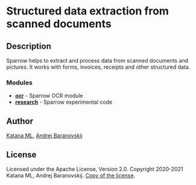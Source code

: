 # Structured data extraction from scanned documents

## Description

Sparrow helps to extract and process data from scanned documents and pictures. It works with forms, invoices, receipts and other structured data.

### Modules

* **[ocr](https://github.com/katanaml/sparrow/tree/main/ocr)** - Sparrow OCR module
* **[research](https://github.com/katanaml/sparrow/tree/main/research)** - Sparrow experimental code

## Author

[Katana ML](https://katanaml.io), [Andrej Baranovskij](https://github.com/abaranovskis-redsamurai)

## License

Licensed under the Apache License, Version 2.0. Copyright 2020-2021 Katana ML, Andrej Baranovskij. [Copy of the license](https://github.com/katanaml/sparrow/blob/main/LICENSE).
